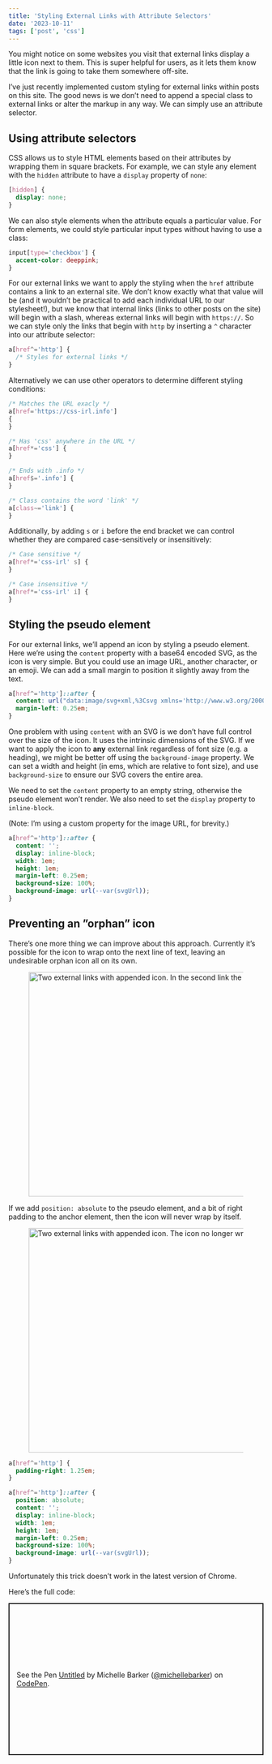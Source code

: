 ```yaml
---
title: 'Styling External Links with Attribute Selectors'
date: '2023-10-11'
tags: ['post', 'css']
---
```


You might notice on some websites you visit that external links display a little icon next to them. This is super helpful for users, as it lets them know that the link is going to take them somewhere off-site.

I’ve just recently implemented custom styling for external links within posts on this site. The good news is we don’t need to append a special class to external links or alter the markup in any way. We can simply use an attribute selector.

## Using attribute selectors

CSS allows us to style HTML elements based on their attributes by wrapping them in square brackets. For example, we can style any element with the `hidden` attribute to have a `display` property of `none`:

```css
[hidden] {
  display: none;
}
```

We can also style elements when the attribute equals a particular value. For form elements, we could style particular input types without having to use a class:

```css
input[type='checkbox'] {
  accent-color: deeppink;
}
```

For our external links we want to apply the styling when the `href` attribute contains a link to an external site. We don’t know exactly what that value will be (and it wouldn’t be practical to add each individual URL to our stylesheet!), but we know that internal links (links to other posts on the site) will begin with a slash, whereas external links will begin with `https://`. So we can style only the links that begin with `http` by inserting a `^` character into our attribute selector:

```css
a[href^='http'] {
  /* Styles for external links */
}
```

Alternatively we can use other operators to determine different styling conditions:

```css
/* Matches the URL exacly */
a[href='https://css-irl.info']
{
}

/* Has 'css' anywhere in the URL */
a[href*='css'] {
}

/* Ends with .info */
a[href$='.info'] {
}

/* Class contains the word 'link' */
a[class~='link'] {
}
```

Additionally, by adding `s` or `i` before the end bracket we can control whether they are compared case-sensitively or insensitively:

```css
/* Case sensitive */
a[href*='css-irl' s] {
}

/* Case insensitive */
a[href*='css-irl' i] {
}
```

## Styling the pseudo element

For our external links, we’ll append an icon by styling a pseudo element. Here we’re using the `content` property with a base64 encoded SVG, as the icon is very simple. But you could use an image URL, another character, or an emoji. We can add a small margin to position it slightly away from the text.

```css
a[href^='http']::after {
  content: url("data:image/svg+xml,%3Csvg xmlns='http://www.w3.org/2000/svg' viewbox='0 0 12.2 12.2' width='14' height='14'%3E%3Cpath d='M5.7 0v1.5h4L4.5 6.7l1 1.1 5.3-5.2v3.9h1.4V0z'/%3E%3Cpath fill='none' d='M3.4 6.7l3-2.9H1.5v7h7V5.9l-3 2.9z'/%3E%3Cpath d='M8.5 5.9v4.9h-7v-7h4.9l1.5-1.6H0v10h10V4.4z'/%3E%3C/svg%3E");
  margin-left: 0.25em;
}
```

One problem with using `content` with an SVG is we don’t have full control over the size of the icon. It uses the intrinsic dimensions of the SVG. If we want to apply the icon to **any** external link regardless of font size (e.g. a heading), we might be better off using the `background-image` property. We can set a width and height (in ems, which are relative to font size), and use `background-size` to ensure our SVG covers the entire area.

We need to set the `content` property to an empty string, otherwise the pseudo element won’t render. We also need to set the `display` property to `inline-block`.

(Note: I’m using a custom property for the image URL, for brevity.)

```css
a[href^='http']::after {
  content: '';
  display: inline-block;
  width: 1em;
  height: 1em;
  margin-left: 0.25em;
  background-size: 100%;
  background-image: url(--var(svgUrl));
}
```

## Preventing an ”orphan” icon

There’s one more thing we can improve about this approach. Currently it’s possible for the icon to wrap onto the next line of text, leaving an undesirable orphan icon all on its own.

<figure style="max-width: 40rem">
  <img src="/styling-external-links-01.webp" width="900" height="443" alt="Two external links with appended icon. In the second link the icon wraps onto the next line">
</figure>

If we add `position: absolute` to the pseudo element, and a bit of right padding to the anchor element, then the icon will never wrap by itself.

<figure style="max-width: 40rem">
  <img src="/styling-external-links-02.webp" width="900" height="443" alt="Two external links with appended icon. The icon no longer wraps on its own">
</figure>

```css
a[href^='http'] {
  padding-right: 1.25em;
}

a[href^='http']::after {
  position: absolute;
  content: '';
  display: inline-block;
  width: 1em;
  height: 1em;
  margin-left: 0.25em;
  background-size: 100%;
  background-image: url(--var(svgUrl));
}
```

<aside>
  <p>Unfortunately this trick doesn’t work in the latest version of Chrome.</p>
</aside>

Here’s the full code:

<p class="codepen" data-height="300" data-default-tab="css,result" data-slug-hash="XWoGgrX" data-user="michellebarker" style="height: 300px; box-sizing: border-box; display: flex; align-items: center; justify-content: center; border: 2px solid; margin: 1em 0; padding: 1em;">
  <span>See the Pen <a href="https://codepen.io/michellebarker/pen/XWoGgrX">
  Untitled</a> by Michelle Barker (<a href="https://codepen.io/michellebarker">@michellebarker</a>)
  on <a href="https://codepen.io">CodePen</a>.</span>
</p>
<script async src="https://cpwebassets.codepen.io/assets/embed/ei.js"></script>
